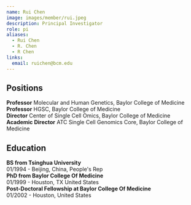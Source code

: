 ```yaml
---
name: Rui Chen
image: images/member/rui.jpeg
description: Principal Investigator
role: pi
aliases:
  - Rui Chen
  - R. Chen
  - R Chen
links:
  email: ruichen@bcm.edu
---
```


## Positions
<b>Professor</b>   Molecular and Human Genetics, Baylor College of Medicine<br>
<b>Professor</b>   HGSC, Baylor College of Medicine<br>
<b>Director</b>   Center of Single Cell Omics, Baylor College of Medicine<br>
<b>Academic Director</b>   ATC Single Cell Genomics Core, Baylor College of Medicine

## Education
<b>BS from Tsinghua University</b><br>
01/1994 - Beijing, China, People's Rep<br>
<b>PhD from Baylor College Of Medicine</b><br>
01/1999 - Houston, TX United States<br>
<b>Post-Doctoral Fellowship at Baylor College Of Medicine</b><br>
01/2002 - Houston, United States
